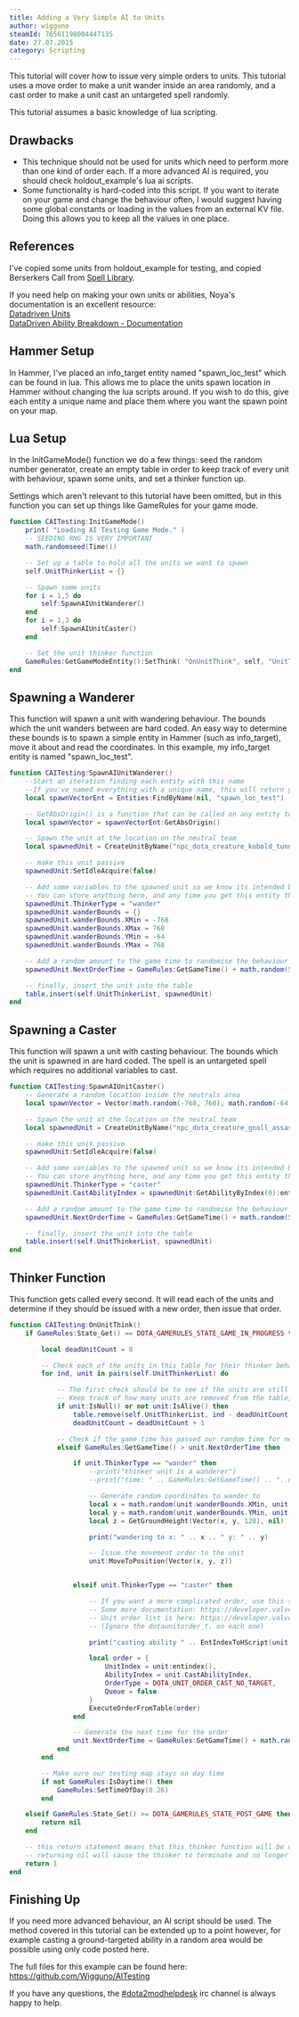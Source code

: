 ```yaml
---
title: Adding a Very Simple AI to Units
author: wigguno
steamId: 76561198004447135
date: 27.07.2015
category: Scripting
---
```


This tutorial will cover how to issue very simple orders to units. This tutorial uses a move order to make a unit wander inside an area randomly, and a cast order to make a unit cast an untargeted spell randomly.

This tutorial assumes a basic knowledge of lua scripting.

## Drawbacks
 - This technique should not be used for units which need to perform more than one kind of order each. If a more advanced AI is required, you should check holdout_example's lua ai scripts.  
 - Some functionality is hard-coded into this script. If you want to iterate on your game and change the behaviour often, I would suggest having some global constants or loading in the values from an external KV file. Doing this allows you to keep all the values in one place.

## References
I've copied some units from holdout_example for testing, and copied Berserkers Call from [Spell Library](https://github.com/Pizzalol/SpellLibrary). 

If you need help on making your own units or abilities, Noya's documentation is an excellent resource:  
[Datadriven Units](/articles/datadriven-units)  
[DataDriven Ability Breakdown - Documentation](/articles/datadriven-ability-breakdown-documentation)

## Hammer Setup
In Hammer, I've placed an info_target entity named "spawn_loc_test" which can be found in lua. This allows me to place the units spawn location in Hammer without changing the lua scripts around. If you wish to do this, give each entity a unique name and place them where you want the spawn point on your map.

## Lua Setup
In the InitGameMode() function we do a few things: seed the random number generator, create an empty table in order to keep track of every unit with behaviour, spawn some units, and set a thinker function up. 

Settings which aren't relevant to this tutorial have been omitted, but in this function you can set up things like GameRules for your game mode. 

~~~lua
function CAITesting:InitGameMode()
	print( "Loading AI Testing Game Mode." )
	-- SEEDING RNG IS VERY IMPORTANT
	math.randomseed(Time())

	-- Set up a table to hold all the units we want to spawn
	self.UnitThinkerList = {}

	-- Spawn some units
	for i = 1,5 do
		self:SpawnAIUnitWanderer()
	end
	for i = 1,3 do
		self:SpawnAIUnitCaster()
	end

	-- Set the unit thinker function
	GameRules:GetGameModeEntity():SetThink( "OnUnitThink", self, "UnitThink", 1 )
end
~~~

## Spawning a Wanderer
This function will spawn a unit with wandering behaviour. The bounds which the unit wanders between are hard coded. An easy way to determine these bounds is to spawn a simple entity in Hammer (such as info_target), move it about and read the coordinates. In this example, my info_target entity is named "spawn_loc_test".

~~~lua
function CAITesting:SpawnAIUnitWanderer()
	--Start an iteration finding each entity with this name
	--If you've named everything with a unique name, this will return your entity on the first go
	local spawnVectorEnt = Entities:FindByName(nil, "spawn_loc_test")

	-- GetAbsOrigin() is a function that can be called on any entity to get its location
	local spawnVector = spawnVectorEnt:GetAbsOrigin()

	-- Spawn the unit at the location on the neutral team
	local spawnedUnit = CreateUnitByName("npc_dota_creature_kobold_tunneler", spawnVector, true, nil, nil, DOTA_TEAM_NEUTRALS)

	-- make this unit passive
	spawnedUnit:SetIdleAcquire(false)

	-- Add some variables to the spawned unit so we know its intended behaviour
	-- You can store anything here, and any time you get this entity the information will be intact
	spawnedUnit.ThinkerType = "wander"
	spawnedUnit.wanderBounds = {}
	spawnedUnit.wanderBounds.XMin = -768
	spawnedUnit.wanderBounds.XMax = 768
	spawnedUnit.wanderBounds.YMin = -64
	spawnedUnit.wanderBounds.YMax = 768

	-- Add a random amount to the game time to randomise the behaviour a bit
	spawnedUnit.NextOrderTime = GameRules:GetGameTime() + math.random(5, 10) 

	-- finally, insert the unit into the table
	table.insert(self.UnitThinkerList, spawnedUnit)
end
~~~

## Spawning a Caster
This function will spawn a unit with casting behaviour. The bounds which the unit is spawned in are hard coded. The spell is an untargeted spell which requires no additional variables to cast.

~~~lua
function CAITesting:SpawnAIUnitCaster()
	-- Generate a random location inside the neutrals area
	local spawnVector = Vector(math.random(-768, 768), math.random(-64, 768), 128)

	-- Spawn the unit at the location on the neutral team
	local spawnedUnit = CreateUnitByName("npc_dota_creature_gnoll_assassin", spawnVector, true, nil, nil, DOTA_TEAM_NEUTRALS)

	-- make this unit passive
	spawnedUnit:SetIdleAcquire(false)

	-- Add some variables to the spawned unit so we know its intended behaviour
	-- You can store anything here, and any time you get this entity the information will be intact
	spawnedUnit.ThinkerType = "caster"
	spawnedUnit.CastAbilityIndex = spawnedUnit:GetAbilityByIndex(0):entindex()

	-- Add a random amount to the game time to randomise the behaviour a bit
	spawnedUnit.NextOrderTime = GameRules:GetGameTime() + math.random(5, 10) 

	-- finally, insert the unit into the table
	table.insert(self.UnitThinkerList, spawnedUnit)
end
~~~

## Thinker Function
This function gets called every second. It will read each of the units and determine if they should be issued with a new order, then issue that order.

~~~lua
function CAITesting:OnUnitThink()
	if GameRules:State_Get() == DOTA_GAMERULES_STATE_GAME_IN_PROGRESS then

		local deadUnitCount = 0

		-- Check each of the units in this table for their thinker behaviour
		for ind, unit in pairs(self.UnitThinkerList) do

			-- The first check should be to see if the units are still alive or not.
			-- Keep track of how many units are removed from the table, as the indices will change by that amount
			if unit:IsNull() or not unit:IsAlive() then
				table.remove(self.UnitThinkerList, ind - deadUnitCount)
				deadUnitCount = deadUnitCount + 1

			-- Check if the game time has passed our random time for next order
			elseif GameRules:GetGameTime() > unit.NextOrderTime then

				if unit.ThinkerType == "wander" then
					--print("thinker unit is a wanderer")
					--print("time: " .. GameRules:GetGameTime() .. ". next wander: " .. unit.NextWanderTime)

					-- Generate random coordinates to wander to
					local x = math.random(unit.wanderBounds.XMin, unit.wanderBounds.XMax)
					local y = math.random(unit.wanderBounds.YMin, unit.wanderBounds.YMax)
					local z = GetGroundHeight(Vector(x, y, 128), nil)

					print("wandering to x: " .. x .. " y: " .. y)

					-- Issue the movement order to the unit
					unit:MoveToPosition(Vector(x, y, z))


				elseif unit.ThinkerType == "caster" then

					-- If you want a more complicated order, use this syntax
					-- Some more documentation: https://developer.valvesoftware.com/wiki/Dota_2_Workshop_Tools/Scripting/API/Global.ExecuteOrderFromTable
					-- Unit order list is here: https://developer.valvesoftware.com/wiki/Dota_2_Workshop_Tools/Panorama/Javascript/API#dotaunitorder_t
					-- (Ignore the dotaunitorder_t. on each one)

					print("casting ability " .. EntIndexToHScript(unit.CastAbilityIndex):GetName())

					local order = {
						UnitIndex = unit:entindex(),
						AbilityIndex = unit.CastAbilityIndex,
						OrderType = DOTA_UNIT_ORDER_CAST_NO_TARGET,
						Queue = false
					}
					ExecuteOrderFromTable(order)
				end

				-- Generate the next time for the order
				unit.NextOrderTime = GameRules:GetGameTime() + math.random(5, 10)
			end
		end

		-- Make sure our testing map stays on day time		
		if not GameRules:IsDaytime() then
			GameRules:SetTimeOfDay(0.26)
		end

	elseif GameRules:State_Get() >= DOTA_GAMERULES_STATE_POST_GAME then
		return nil
	end

	-- this return statement means that this thinker function will be called again in 1 second
	-- returning nil will cause the thinker to terminate and no longer be called
	return 1
end
~~~

## Finishing Up
If you need more advanced behaviour, an AI script should be used. The method covered in this tutorial can be extended up to a point however, for example casting a ground-targeted ability in a random area would be possible using only code posted here.

The full files for this example can be found here:
https://github.com/Wigguno/AITesting

If you have any questions, the [#dota2modhelpdesk](https://moddota.com/forums/chat) irc channel is always happy to help.
